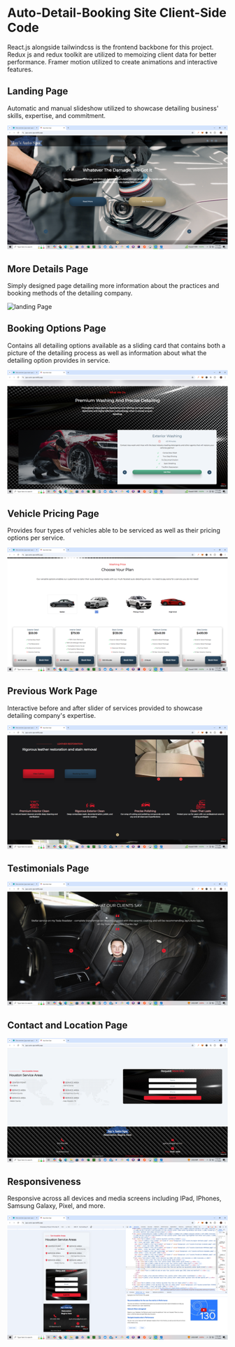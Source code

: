 # Auto-Detail-Booking Site Client-Side Code
React.js alongside tailwindcss is the frontend backbone for this project. Redux js and redux toolkit are utilized to memoizing client data for better performance. Framer motion utilized to create animations and interactive features. 

## Landing Page
Automatic and manual slideshow utilized to showcase detailing business' skills, expertise, and commitment.

![landing Page](src/assets/landing.png)

## More Details Page
Simply designed page detailing more information about the practices and booking methods of the detailing company.

![landing Page](src/assets/more-info.png)

## Booking Options Page
Contains all detailing options available as a sliding card that contains both a picture of the detailing process as well as information about what the detailing option provides in service.

![landing page](src/assets/booking.png)

## Vehicle Pricing Page
Provides four types of vehicles able to be serviced as well as their pricing options per service.

![landing page](src/assets/vehicles.png)

## Previous Work Page
Interactive before and after slider of services provided to showcase detailing company's expertise.

![landing page](src/assets/before_after.png)

## Testimonials Page

![landing page](src/assets/testimonials.png)

## Contact and Location Page

![landing page](src/assets/contact.png)

## Responsiveness
Responsive across all devices and media screens including IPad, IPhones, Samsung Galaxy, Pixel, and more.

![landing page](src/assets/responsive.png)


